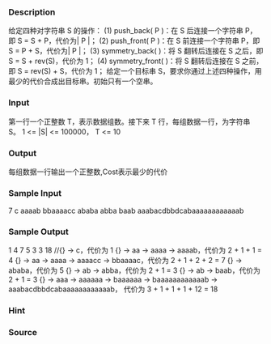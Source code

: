 
### Description
给定四种对字符串 S 的操作：
(1) push_back( P )：在 S 后连接一个字符串 P，即 S = S + P，代价为| P |；
(2) push_front( P )：在 S 前连接一个字符串 P，即 S = P + S，代价为| P |；
(3) symmetry_back( )：将 S 翻转后连接在 S 之后，即 S = S + rev(S)，代价为 1；
(4) symmetry_front( )：将 S 翻转后连接在 S 之前，即 S = rev(S) + S，代价为 1；
给定一个目标串 S，要求你通过上述四种操作，用最少的代价合成出目标串。初始只有一个空串。
 
### Input
第一行一个正整数 T，表示数据组数。接下来 T 行，每组数据一行，为字符串 S。
1 <= |S| <= 100000， T <= 10
### Output
每组数据一行输出一个正整数,Cost表示最少的代价
### Sample Input
7 
c
aaaab
bbaaaacc
ababa
abba
baab
aaabacdbbdcabaaaaaaaaaaaab
### Sample Output
1 
4 
7 
5 
3 
3
18
//{} -> c，代价为 1
{} -> aa -> aaaa -> aaaab，代价为 2 + 1 + 1 = 4
{} -> aa -> aaaa -> aaaacc -> bbaaaac，代价为 2 + 1 + 2 + 2 = 7
{} -> ababa，代价为 5
{} -> ab -> abba，代价为 2 + 1 = 3
{} -> ab -> baab，代价为 2 + 1 = 3
{} -> aaa -> aaaaaa -> baaaaaa -> baaaaaaaaaaaab -> aaabacdbbdcabaaaaaaaaaaaab，
代价为 3 + 1 + 1 + 1 + 12 = 18

### Hint

### Source
